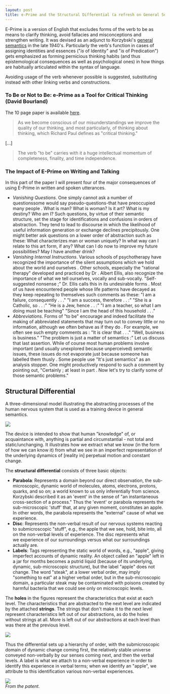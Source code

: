```yaml
---
layout: post
title: e-Prime and the Structural Differential (a refresh on General Semantics)
---
```


E-Prime is a version of English that excludes forms of the verb to be as means to clarify thinking, avoid fallacies and misconceptions and strengthen writing. It was devised as an adjunct to Korzybski's [general semantics](https://en.wikipedia.org/wiki/General_semantics) in the late 1940's. Particularly the verb's function in cases of assigning identities and essences ("*is* of Identity" and "*is* of Predication") gets emphasized as forming pernicious thinking habits (and thus epistemological consequences as well as psychological ones) in how things are habitually articulated within the syntax of language. 

Avoiding usage of the verb whenever possible is suggested, substituting instead with other linking verbs and constructions.

### To Be or Not to Be: e-Prime as a Tool for Critical Thinking (David Bourland)  

The 10 page paper is available [here](https://web.archive.org/web/20130204204954/http://www.generalsemantics.org/wp-content/uploads/2011/05/articles/etc/46-3-bourland.pdf).

> As we become conscious of our misunderstandings we improve the quality of our thinking, and most particularly, of thinking about thinking, which Richard Paul defines as "critical thinking." 
>
[...]
>
> The verb "to be" carries with it a huge intellectual momentum of completeness, finality, and time independence.

### The Impact of E-Prime on Writing and Talking  

In this part of the paper I will present four of the major consequences of using E-Prime in written and spoken utterances. 

- *Vanishing Questions*. One simply cannot ask a number of questionssome would say pseudo-questions-that have preoccupied many people . What is man? What is woman? Is it art? What is my destiny? Who am I? Such questions, by virtue of their semantic structure, set the stage for identifications and confusions in orders of abstraction. They tend to lead to discourse in which the likelihood of useful information generation or exchange declines precipitously. One might better ask questions on a lower order of abstraction such as these: What characterizes man or woman uniquely? In what way can I relate to this art form, if any? What can I do now to improve my future possibilities? May I have another drink?
- *Vanishing Internal Instructions*. Various schools of psychotherapy have recognized the importance of the silent assumptions which we hold about the world and ourselves . Other schools, especially the "rational therapy" developed and practiced by Dr . Albert Ellis, also recognize the importance of what we tell ourselves, vocally and sub-vocally. "Self-suggested nonsense ;" Dr. Ellis calls this in its undesirable forms . Most of us have encountered people whose life patterns have decayed as they keep repeating to themselves such comments as these: "I am a failure, consequently . . ." "I am a success, therefore . . :" "She is a Catholic, so . . :" "He is a Jew, hence . . :" "I am a teacher, so what I am doing must be teaching" "Since I am the head of this household . . ."
- *Abbreviations*. Forms of "to be" encourage and indeed facilitate the making of abbreviated statements that may turn out to convey little or no information, although we often behave as if they do . For example, we often see such empty comments as : "It is clear that . . ." "Well, business is business." "The problem is just a matter of semantics :" Let us discuss that last assertion. While of course most human problems involve important (and usually unexplored because unperceived) semantic issues, these issues do not evaporate just because someone has labelled them thusly . Some people use "It's just semantics" as an analysis stopper. One might productively respond to such a comment by pointing out, "Certainly ; at least in part . Now let's try to clarify some of those semantic problems."

## Structural Differential  
 
A three-dimensional model illustrating the abstracting processes of the human nervous system that is used as a training device in general semantics.

![](http://nlpvancouver.ca/wordpress/wp-content/uploads/2012/12/structural_differential.jpg)  

The device is intended to show that human "knowledge" of, or acquaintance with, anything is partial and circumstantial - not total and static/unchanging. It illustrates how we extract what we know (in the form of how we can know it) from what we see in an imperfect representation of the underlying dynamics of [reality in] perpetual motion and constant change. 

The __structural differential__ consists of three basic objects: 

- **Parabola**: Represents a domain beyond our direct observation, the sub-microscopic, dynamic world of molecules, atoms, electrons, protons, quarks, and so on; a world known to us only inferentially from science. Korzybski described it as an 'event' in the sense of "an instantaneous cross-section of a process." Thus the 'event' or parabola represents the sub-microscopic 'stuff' that, at any given moment, constitutes an apple. In other words, the parabola represents the "external" cause of what we experience.
- **Disc**: Represents the non-verbal result of our nervous systems reacting to submicroscopic "stuff", e.g., the apple that we see, hold, bite into, all on the non-verbal levels of experience. The disc represents what we experience of our surroundings versus what our surroundings actually are. 
- **Labels**: Tags representing the static world of words, e.g., "apple", giving imperfect accounts of dynamic reality. An object called an "apple" left in a jar for months becomes a putrid liquid (because of its underlying, dynamic, sub-microscopic structure), but the label "apple" does not change. The word "steak", at a lower verbal order, may imply "something to eat" at a higher verbal order, but in the sub-microscopic domain, a particular steak may be contaminated with poisons created by harmful bacteria that we could see only on microscopic levels.

The __holes__ in the figures represent the characteristics that exist at each level. The characteristics that are abstracted to the next level are indicated by the attached __strings__. The strings that don't make it to the next level represent characteristics left out of our abstractions, as do the holes without strings at all. More is left out of our abstractions at each level than was there at the previous level. 

![](http://stevenlewis.info/gs/strucdif.jpg)  

Thus the differential sets up a hierarchy of order, with the submicroscopic domain of dynamic change coming first, the relatively stable universe conveyed non-verbally by our senses coming next, and then the verbal levels. A label is what we attach to a non-verbal experience in order to identify this experience in verbal terms; when we identify an "apple", we attribute to this identification various non-verbal experiences.  

![](https://i.imgur.com/hX2d9QD.jpg)  
*From the patent.*
